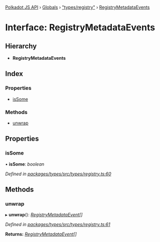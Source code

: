 [Polkadot JS API](../README.md) › [Globals](../globals.md) › ["types/registry"](../modules/_types_registry_.md) › [RegistryMetadataEvents](_types_registry_.registrymetadataevents.md)

# Interface: RegistryMetadataEvents

## Hierarchy

* **RegistryMetadataEvents**

## Index

### Properties

* [isSome](_types_registry_.registrymetadataevents.md#issome)

### Methods

* [unwrap](_types_registry_.registrymetadataevents.md#unwrap)

## Properties

###  isSome

• **isSome**: *boolean*

*Defined in [packages/types/src/types/registry.ts:60](https://github.com/polkadot-js/api/blob/110c9d199d/packages/types/src/types/registry.ts#L60)*

## Methods

###  unwrap

▸ **unwrap**(): *[RegistryMetadataEvent](_types_registry_.registrymetadataevent.md)[]*

*Defined in [packages/types/src/types/registry.ts:61](https://github.com/polkadot-js/api/blob/110c9d199d/packages/types/src/types/registry.ts#L61)*

**Returns:** *[RegistryMetadataEvent](_types_registry_.registrymetadataevent.md)[]*
